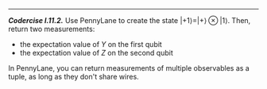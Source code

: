 ---

***Codercise I.11.2.*** Use PennyLane to create the state $|+1\rangle =
   |+\rangle \otimes |1\rangle$. Then, return two measurements:

 - the expectation value of $Y$ on the first qubit 
 - the expectation value of $Z$ on the second qubit
 
In PennyLane, you can return measurements of multiple observables as a tuple, as
long as they don't share wires.
